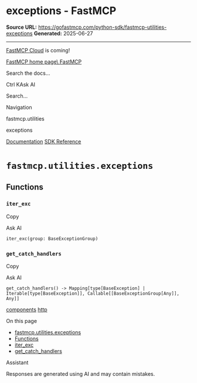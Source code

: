 # exceptions - FastMCP

**Source URL:** https://gofastmcp.com/python-sdk/fastmcp-utilities-exceptions
**Generated:** 2025-06-27

---

[FastMCP Cloud](https://fastmcp.link/x0Kyhy2) is coming!

[FastMCP home page\\
FastMCP](https://gofastmcp.com/)

Search the docs...

Ctrl KAsk AI

Search...

Navigation

fastmcp.utilities

exceptions

[Documentation](https://gofastmcp.com/getting-started/welcome) [SDK Reference](https://gofastmcp.com/python-sdk/fastmcp-exceptions)

# [​](https://gofastmcp.com/python-sdk/fastmcp-utilities-exceptions\#fastmcp-utilities-exceptions)  `fastmcp.utilities.exceptions`

## [​](https://gofastmcp.com/python-sdk/fastmcp-utilities-exceptions\#functions)  Functions

### [​](https://gofastmcp.com/python-sdk/fastmcp-utilities-exceptions\#iter-exc)  `iter_exc`

Copy

Ask AI

```
iter_exc(group: BaseExceptionGroup)

```

### [​](https://gofastmcp.com/python-sdk/fastmcp-utilities-exceptions\#get-catch-handlers)  `get_catch_handlers`

Copy

Ask AI

```
get_catch_handlers() -> Mapping[type[BaseException] | Iterable[type[BaseException]], Callable[[BaseExceptionGroup[Any]], Any]]

```

[components](https://gofastmcp.com/python-sdk/fastmcp-utilities-components) [http](https://gofastmcp.com/python-sdk/fastmcp-utilities-http)

On this page

- [fastmcp.utilities.exceptions](https://gofastmcp.com/python-sdk/fastmcp-utilities-exceptions#fastmcp-utilities-exceptions)
- [Functions](https://gofastmcp.com/python-sdk/fastmcp-utilities-exceptions#functions)
- [iter\_exc](https://gofastmcp.com/python-sdk/fastmcp-utilities-exceptions#iter-exc)
- [get\_catch\_handlers](https://gofastmcp.com/python-sdk/fastmcp-utilities-exceptions#get-catch-handlers)

Assistant

Responses are generated using AI and may contain mistakes.
